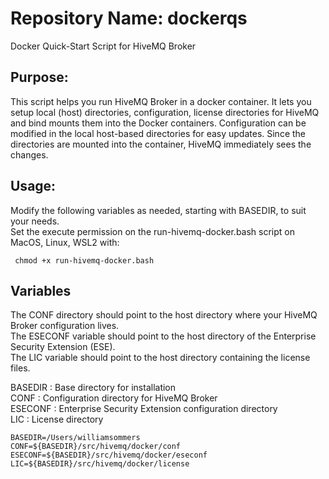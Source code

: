 # Repository Name: dockerqs
Docker Quick-Start Script for HiveMQ Broker

## Purpose:
This script helps you run HiveMQ Broker in a docker container.  It lets you setup local (host) directories, configuration, license directories for HiveMQ and bind mounts them into the Docker containers. Configuration can be modified in the local host-based directories for easy updates. Since the directories are mounted into the container, HiveMQ immediately sees the changes.

## Usage:

Modify the following variables as needed, starting with BASEDIR, to suit your needs.  
Set the execute permission on the run-hivemq-docker.bash script on MacOS, Linux, WSL2 with:  

`  chmod +x run-hivemq-docker.bash  `
  
## Variables  
The CONF directory should point to the host directory where your HiveMQ Broker configuration lives.  
The ESECONF variable should point to the host directory of the Enterprise Security Extension (ESE).  
The LIC variable should point to the host directory containing the license files.  


BASEDIR    :  Base directory for installation  
CONF       :  Configuration directory for HiveMQ Broker  
ESECONF    :  Enterprise Security Extension configuration directory  
LIC        :  License directory

```  
BASEDIR=/Users/williamsommers  
CONF=${BASEDIR}/src/hivemq/docker/conf  
ESECONF=${BASEDIR}/src/hivemq/docker/eseconf  
LIC=${BASEDIR}/src/hivemq/docker/license  
```
